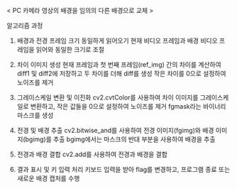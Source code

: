 < PC 카메라 영상의 배경을 임의의 다른 배경으로 교체 >

알고리즘 과정
1. 배경과 전경 프레임 크기 동일하게 읽어오기
현재 비디오 프레임과 배경 비디오 프레임을 읽어와 동일한 크기로 조절

2. 차이 이미지 생성
현재 프레임과 첫 번째 프레임(ref_img) 간의 차이를 계산하여 diff1 및 diff2에 저장하고 두 차이를 더해 diff를 생성
작은 차이를 0으로 설정하여 노이즈를 제거

3. 그레이스케일 변환 및 이진화
cv2.cvtColor를 사용하여 차이 이미지를 그레이스케일로 변환하고, 작은 값들을 0으로 설정하여 노이즈를 제거
fgmask라는 바이너리 마스크를 생성

4. 전경 및 배경 추출
cv2.bitwise_and를 사용하여 전경 이미지(fgimg)와 배경 이미지(bgimg)를 추출
bgimg에서는 마스크의 반대 부분을 사용하여 배경을 추출

5. 전경과 배경 결합
cv2.add를 사용하여 전경과 배경을 결합

6. 결과 표시 및 키 입력 처리
키보드 입력을 받아 flag를 변경하고, 프로그램 종료 또는 새로운 배경 캡처를 수행

